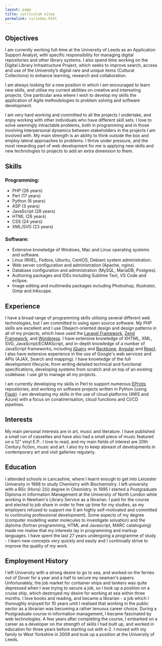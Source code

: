 ```yaml
---
layout: page
title: curriculum vitae
permalink: cv/index.html
---
```


## Objectives

I am currently working full-time at the University of Leeds as an Application Support Analyst, with specific responsibility for managing digital repositories and other library systems. I also spend time working on the Digital Library Infrastructure Project, which seeks to improve search, access and use of the University’s digital rare and unique items (Cultural Collections) to enhance learning, research and collaboration.

I am always looking for a new position in which I am encouraged to learn new skills, and utilise my current abilities on creative and interesting projects. One particular area where I wish to develop my skills the application of Agile methodologies to problem solving and software development.

I am very hard working and committed to all the projects I undertake, and enjoy working with other individuals who have different skill sets. I love to solve seemingly intractable problems, both in programming and in those involving interpersonal dynamics between stakeholders in the projects I am involved with. My main strength is an ability to think outside the box and employ lateral approaches to problems. I thrive under pressure, and the most rewarding part of web development for me is applying new skills and new technologies to projects to add an extra dimension to them.

## Skills

### Programming:

* PHP (26 years)
* Perl (17 years)
* Python (6 years)
* ASP (3 years)
* JavaScript (28 years)
* HTML (28 years)
* CSS (24 years)
* XML/SVG (23 years)

### Software:

* Extensive knowledge of Windows, Mac and Linux operating systems and software.
* Linux (RHEL, Fedora, Ubuntu, CentOS, Debian) system administration.
* Web server configuration and administration (Apache, nginx).
* Database configuration and administration (MySQL, MariaDB, Postgres).
* Authoring packages and IDEs including Sublime Text, VS Code and eclipse.
* Image editing and multimedia packages including Photoshop, Illustrator, Gimp and Inkscape.

## Experience

I have a broad range of programming skills utilising several different web technologies, but I am committed to using open source software. My PHP skills are excellent and I use Obeject-oriented design and design patterns in all of my projects, which have used the [Laravel Framework](https://laravel.com/), [Zend Framework](framework.zend.com), and [Wordpress](www.wordpress.org). I have extensive knowledge of XHTML, XML, SVG, JavaScript/ECMAScript, and in-depth knowledge of a number of JavaScript frameworks, including [jQuery](http://jquery.com) and [Backbone](http://backbonejs.org/), [Angular](https://angularjs.org/) and [React](https://react.dev/). I also have extensive experience in the use of Google's web services and APIs (AJAX, Search and mapping). I have knowledge of the full development lifecycle, from writing detailed technical and functional specifications, developing systems from scratch and on top of an existing codebase. I use git to manage all my projects.

I am currently developing my skills in Perl to support numerous [EPrints](https://www.eprints.org/) repositories, and working on software projects written in Python (using [Flask](https://flask.palletsprojects.com/)). I am developing my skills in the use of cloud platforms (AWS and Azure) with a focus on conatinerisation, cloud functions and CI/CD pipelines.

Interests
---------

My main personal interests are in art, music and literature. I have published a small run of cassettes and have also had a small piece of music featured on a 12" vinyl E.P.. I love to read, and my main fields of interest are 20th Century fiction, music and art. I also try to keep abreast of developments in contemporary art and visit galleries regularly.

Education
---------

I attended schools in Lancashire, where I learnt enough to get into Leicester University in 1988 to study Chemistry with Biochemistry. I left university with a BSc (Hons) 2(ii) degree in Chemistry. In 1995 I started a Postgraduate Diploma in Information Management at the University of North London while working in Newham's Library Service as a librarian. I paid for the course and elected to job share in order to free up time for my studies, as my employers refused to support me (I am highly self-motivated and committed to continuing professional development). Some aspects of my degree (computer modelling water molecules to investigate solvation) and the diploma (fortran programming, HTML and Javascript, MARC cataloguing) made me realise that my interests lay in programming and markup languages. I have spent the last 27 years undergoing a programme of study - I learn new concepts very quickly and easily and I continually strive to improve the quality of my work.

Employment History
------------------

I left University with a strong desire to go to sea, and worked on the ferries out of Dover for a year and a half to secure my seaman's papers. Unfortunately, the job market for container ships and tankers was quite depressed when I was trying to secure a job, so I took up a position on a cruise ship, which destroyed my desire for working at sea within three months. I love books and reading, and became a librarian - a job which I thoroughly enjoyed for 10 years until I realised that working in the public sector as a librarian was becoming a rather tenuous career choice. During a Postgraduate course in information management, I became fascinated by web technologies. A few years after completing the course, I embarked on a career as a developer on the strength of skills I had built up, and worked in education for three years before starting out with e-2. I moved with my family to West Yorkshire in 2009 and took up a position at the University of Leeds.
